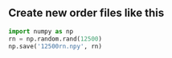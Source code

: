 ## Create new order files like this
```python
import numpy as np
rn = np.random.rand(12500)
np.save('12500rn.npy', rn)
```
